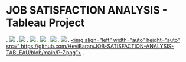 # JOB SATISFACTION ANALYSIS - Tableau Project
.
<a href=“https://github.com/HeviBaran/JOB-SATISFACTION-ANALYSIS-TABLEAU/blob/main/P-1.png”><img align=“left” width=“auto” height=“auto” src=“https://github.com/HeviBaran/JOB-SATISFACTION-ANALYSIS-TABLEAU/blob/main/P-1.png”></a>
.
<a href=“https://github.com/HeviBaran/JOB-SATISFACTION-ANALYSIS-TABLEAU/blob/main/P-2.png”><img align=“left” width=“auto” height=“auto” src=“https://github.com/HeviBaran/JOB-SATISFACTION-ANALYSIS-TABLEAU/blob/main/P-2.png”></a>
.
<a href=“https://github.com/HeviBaran/JOB-SATISFACTION-ANALYSIS-TABLEAU/blob/main/P-3.png”><img align=“left” width=“auto” height=“auto” src=“https://github.com/HeviBaran/JOB-SATISFACTION-ANALYSIS-TABLEAU/blob/main/P-3.png”></a>
.
<a href=“https://github.com/HeviBaran/JOB-SATISFACTION-ANALYSIS-TABLEAU/blob/main/P-4.png”><img align=“left” width=“auto” height=“auto” src=“https://github.com/HeviBaran/JOB-SATISFACTION-ANALYSIS-TABLEAU/blob/main/P-4.png”></a>
.
<a href=“https://github.com/HeviBaran/JOB-SATISFACTION-ANALYSIS-TABLEAU/blob/main/P-5.png”><img align=“left” width=“auto” height=“auto” src=“https://github.com/HeviBaran/JOB-SATISFACTION-ANALYSIS-TABLEAU/blob/main/P-5.png”></a>
.
<a href=“https://github.com/HeviBaran/JOB-SATISFACTION-ANALYSIS-TABLEAU/blob/main/P-6.png”><img align=“left” width=“auto” height=“auto” src=“https://github.com/HeviBaran/JOB-SATISFACTION-ANALYSIS-TABLEAU/blob/main/P-6.png”></a>
.
<a href=“https://github.com/HeviBaran/JOB-SATISFACTION-ANALYSIS-TABLEAU/blob/main/P-7.png”><img align=“left” width=“auto” height=“auto” src=” https://github.com/HeviBaran/JOB-SATISFACTION-ANALYSIS-TABLEAU/blob/main/P-7.png”></a>
.
